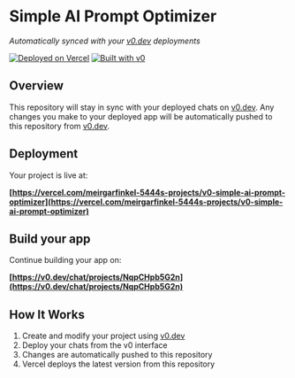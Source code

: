 # Simple AI Prompt Optimizer

*Automatically synced with your [v0.dev](https://v0.dev) deployments*

[![Deployed on Vercel](https://img.shields.io/badge/Deployed%20on-Vercel-black?style=for-the-badge&logo=vercel)](https://vercel.com/meirgarfinkel-5444s-projects/v0-simple-ai-prompt-optimizer)
[![Built with v0](https://img.shields.io/badge/Built%20with-v0.dev-black?style=for-the-badge)](https://v0.dev/chat/projects/NqpCHpb5G2n)

## Overview

This repository will stay in sync with your deployed chats on [v0.dev](https://v0.dev).
Any changes you make to your deployed app will be automatically pushed to this repository from [v0.dev](https://v0.dev).

## Deployment

Your project is live at:

**[https://vercel.com/meirgarfinkel-5444s-projects/v0-simple-ai-prompt-optimizer](https://vercel.com/meirgarfinkel-5444s-projects/v0-simple-ai-prompt-optimizer)**

## Build your app

Continue building your app on:

**[https://v0.dev/chat/projects/NqpCHpb5G2n](https://v0.dev/chat/projects/NqpCHpb5G2n)**

## How It Works

1. Create and modify your project using [v0.dev](https://v0.dev)
2. Deploy your chats from the v0 interface
3. Changes are automatically pushed to this repository
4. Vercel deploys the latest version from this repository
